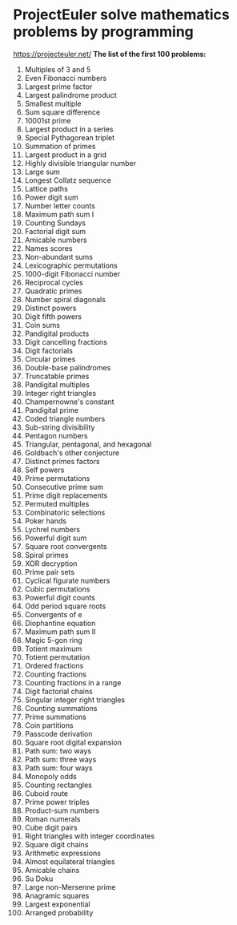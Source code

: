 # ProjectEuler solve mathematics problems by programming 
https://projecteuler.net/ 
**The list of the first 100 problems:** 
1. Multiples of 3 and 5  
2. Even Fibonacci numbers  
3. Largest prime factor  
4. Largest palindrome product  
5. Smallest multiple  
6. Sum square difference  
7. 10001st prime  
8. Largest product in a series  
9. Special Pythagorean triplet  
10. Summation of primes  
11. Largest product in a grid  
12. Highly divisible triangular number  
13. Large sum  
14. Longest Collatz sequence  
15. Lattice paths  
16. Power digit sum  
17. Number letter counts  
18. Maximum path sum I  
19. Counting Sundays  
20. Factorial digit sum  
21. Amicable numbers  
22. Names scores  
23. Non-abundant sums  
24. Lexicographic permutations  
25. 1000-digit Fibonacci number  
26. Reciprocal cycles  
27. Quadratic primes  
28. Number spiral diagonals  
29. Distinct powers  
30. Digit fifth powers  
31. Coin sums  
32. Pandigital products  
33. Digit cancelling fractions  
34. Digit factorials  
35. Circular primes  
36. Double-base palindromes  
37. Truncatable primes  
38. Pandigital multiples  
39. Integer right triangles  
40. Champernowne's constant  
41. Pandigital prime  
42. Coded triangle numbers  
43. Sub-string divisibility  
44. Pentagon numbers  
45. Triangular, pentagonal, and hexagonal  
46. Goldbach's other conjecture  
47. Distinct primes factors  
48. Self powers  
49. Prime permutations  
50. Consecutive prime sum  
51. Prime digit replacements  
52. Permuted multiples  
53. Combinatoric selections  
54. Poker hands  
55. Lychrel numbers  
56. Powerful digit sum  
57. Square root convergents  
58. Spiral primes  
59. XOR decryption  
60. Prime pair sets  
61. Cyclical figurate numbers  
62. Cubic permutations  
63. Powerful digit counts   
64. Odd period square roots   
65. Convergents of e  
66. Diophantine equation  
67. Maximum path sum II  
68. Magic 5-gon ring  
69. Totient maximum  
70. Totient permutation  
71. Ordered fractions  
72. Counting fractions  
73. Counting fractions in a range  
74. Digit factorial chains  
75. Singular integer right triangles  
76. Counting summations  
77. Prime summations  
78. Coin partitions  
79. Passcode derivation  
80. Square root digital expansion  
81. Path sum: two ways  
82. Path sum: three ways  
83. Path sum: four ways  
84. Monopoly odds  
85. Counting rectangles  
86. Cuboid route  
87. Prime power triples  
88. Product-sum numbers  
89. Roman numerals  
90. Cube digit pairs  
91. Right triangles with integer coordinates  
92. Square digit chains  
93. Arithmetic expressions  
94. Almost equilateral triangles  
95. Amicable chains  
96. Su Doku  
97. Large non-Mersenne prime  
98. Anagramic squares  
99. Largest exponential  
100. Arranged probability  
